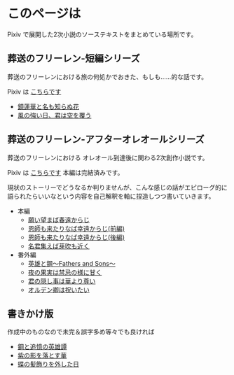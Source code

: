 # このページは

Pixiv で展開した2次小説のソーステキストをまとめている場所です。

## 葬送のフリーレン-短編シリーズ
葬送のフリーレンにおける旅の何処かでおきた、もしも……的な話です。

Pixiv は [こちらです](https://www.pixiv.net/novel/series/11475764)

- [鏡蓮華と名も知らぬ花](./frierenSINGLE/鏡蓮華と名も知らぬ花.md)
- [風の強い日、君は空を覆う](./frierenSINGLE/風の強い日、君は空を覆う.md)


## 葬送のフリーレン-アフターオレオールシリーズ
葬送のフリーレンにおける オレオール到達後に関わる2次創作小説です。

Pixiv は [こちらです](https://www.pixiv.net/novel/series/11445928) 本編は完結済みです。

現状のストーリーでどうなるか判りませんが、こんな感じの話がエピローグ的に語られたらいいなという内容を自己解釈を軸に捏造しつつ書いていきます。
- 本編
    - [願い望まば春遠からじ](./AfterAUREOLE/01_願い望まば春遠からじ.md)
    - [恩師も来たりなば幸遠からじ(前編)](./AfterAUREOLE/02_恩師も来たりなば幸遠からじ(前編).md)
    - [恩師も来たりなば幸遠からじ(後編)](./AfterAUREOLE/03_恩師も来たりなば幸遠からじ(後編).md)
    - [名君集えば芽吹も近く](./AfterAUREOLE/04_名君集えば芽吹きも近く.md)
- 番外編
    - [英雄と鋼～Fathers and Sons～](./AfterAUREOLE/10_英雄と鋼～Fathers%20and%20Sons～.md)
    - [夜の果実は禁忌の様に甘く](./AfterAUREOLE/11_夜の果実酒は禁忌の様に甘く.md)
    - [君の隠し事は華より尊い](./AfterAUREOLE/12_君の隠し事は華より尊い.md)
    - [オルデン卿は祝いたい](./AfterAUREOLE/14_オルデン卿は祝いたい.md)

## 書きかけ版
作成中のものなので未完＆誤字多め等々でも良ければ

- [鋼と追憶の英雄譚](./draft/鋼と追憶の英雄譚.md)
- [紫の影を落とす華](./draft/紫の影を落とす華.md)
- [蝶の髪飾りを外した日](./draft/蝶の髪飾りを外した日.md)